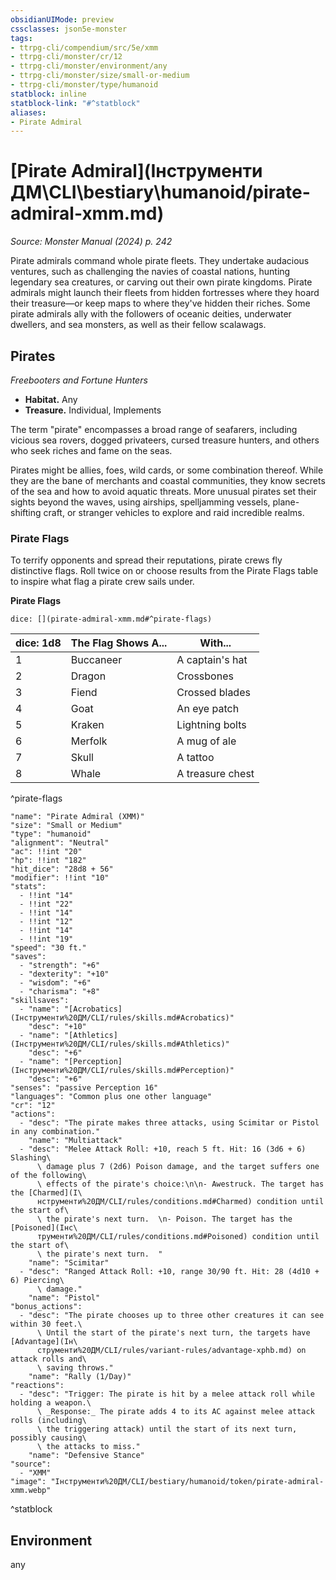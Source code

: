 ```yaml
---
obsidianUIMode: preview
cssclasses: json5e-monster
tags:
- ttrpg-cli/compendium/src/5e/xmm
- ttrpg-cli/monster/cr/12
- ttrpg-cli/monster/environment/any
- ttrpg-cli/monster/size/small-or-medium
- ttrpg-cli/monster/type/humanoid
statblock: inline
statblock-link: "#^statblock"
aliases:
- Pirate Admiral
---
```

# [Pirate Admiral](Інструменти ДМ\CLI\bestiary\humanoid/pirate-admiral-xmm.md)
*Source: Monster Manual (2024) p. 242*  

Pirate admirals command whole pirate fleets. They undertake audacious ventures, such as challenging the navies of coastal nations, hunting legendary sea creatures, or carving out their own pirate kingdoms. Pirate admirals might launch their fleets from hidden fortresses where they hoard their treasure—or keep maps to where they've hidden their riches. Some pirate admirals ally with the followers of oceanic deities, underwater dwellers, and sea monsters, as well as their fellow scalawags.

## Pirates

*Freebooters and Fortune Hunters*

- **Habitat.** Any  
- **Treasure.** Individual, Implements  

The term "pirate" encompasses a broad range of seafarers, including vicious sea rovers, dogged privateers, cursed treasure hunters, and others who seek riches and fame on the seas.

Pirates might be allies, foes, wild cards, or some combination thereof. While they are the bane of merchants and coastal communities, they know secrets of the sea and how to avoid aquatic threats. More unusual pirates set their sights beyond the waves, using airships, spelljamming vessels, plane-shifting craft, or stranger vehicles to explore and raid incredible realms.

### Pirate Flags

To terrify opponents and spread their reputations, pirate crews fly distinctive flags. Roll twice on or choose results from the Pirate Flags table to inspire what flag a pirate crew sails under.

**Pirate Flags**

`dice: [](pirate-admiral-xmm.md#^pirate-flags)`

| dice: 1d8 | The Flag Shows A... | With... |
|-----------|---------------------|---------|
| 1 | Buccaneer | A captain's hat |
| 2 | Dragon | Crossbones |
| 3 | Fiend | Crossed blades |
| 4 | Goat | An eye patch |
| 5 | Kraken | Lightning bolts |
| 6 | Merfolk | A mug of ale |
| 7 | Skull | A tattoo |
| 8 | Whale | A treasure chest |
^pirate-flags

```statblock
"name": "Pirate Admiral (XMM)"
"size": "Small or Medium"
"type": "humanoid"
"alignment": "Neutral"
"ac": !!int "20"
"hp": !!int "182"
"hit_dice": "28d8 + 56"
"modifier": !!int "10"
"stats":
  - !!int "14"
  - !!int "22"
  - !!int "14"
  - !!int "12"
  - !!int "14"
  - !!int "19"
"speed": "30 ft."
"saves":
  - "strength": "+6"
  - "dexterity": "+10"
  - "wisdom": "+6"
  - "charisma": "+8"
"skillsaves":
  - "name": "[Acrobatics](Інструменти%20ДМ/CLI/rules/skills.md#Acrobatics)"
    "desc": "+10"
  - "name": "[Athletics](Інструменти%20ДМ/CLI/rules/skills.md#Athletics)"
    "desc": "+6"
  - "name": "[Perception](Інструменти%20ДМ/CLI/rules/skills.md#Perception)"
    "desc": "+6"
"senses": "passive Perception 16"
"languages": "Common plus one other language"
"cr": "12"
"actions":
  - "desc": "The pirate makes three attacks, using Scimitar or Pistol in any combination."
    "name": "Multiattack"
  - "desc": "Melee Attack Roll: +10, reach 5 ft. Hit: 16 (3d6 + 6) Slashing\
      \ damage plus 7 (2d6) Poison damage, and the target suffers one of the following\
      \ effects of the pirate's choice:\n\n- Awestruck. The target has the [Charmed](І\
      нструменти%20ДМ/CLI/rules/conditions.md#Charmed) condition until the start of\
      \ the pirate's next turn.  \n- Poison. The target has the [Poisoned](Інс\
      трументи%20ДМ/CLI/rules/conditions.md#Poisoned) condition until the start of\
      \ the pirate's next turn.  "
    "name": "Scimitar"
  - "desc": "Ranged Attack Roll: +10, range 30/90 ft. Hit: 28 (4d10 + 6) Piercing\
      \ damage."
    "name": "Pistol"
"bonus_actions":
  - "desc": "The pirate chooses up to three other creatures it can see within 30 feet.\
      \ Until the start of the pirate's next turn, the targets have [Advantage](Ін\
      струменти%20ДМ/CLI/rules/variant-rules/advantage-xphb.md) on attack rolls and\
      \ saving throws."
    "name": "Rally (1/Day)"
"reactions":
  - "desc": "Trigger: The pirate is hit by a melee attack roll while holding a weapon.\
      \ _Response:_ The pirate adds 4 to its AC against melee attack rolls (including\
      \ the triggering attack) until the start of its next turn, possibly causing\
      \ the attacks to miss."
    "name": "Defensive Stance"
"source":
  - "XMM"
"image": "Інструменти%20ДМ/CLI/bestiary/humanoid/token/pirate-admiral-xmm.webp"
```
^statblock

## Environment

any